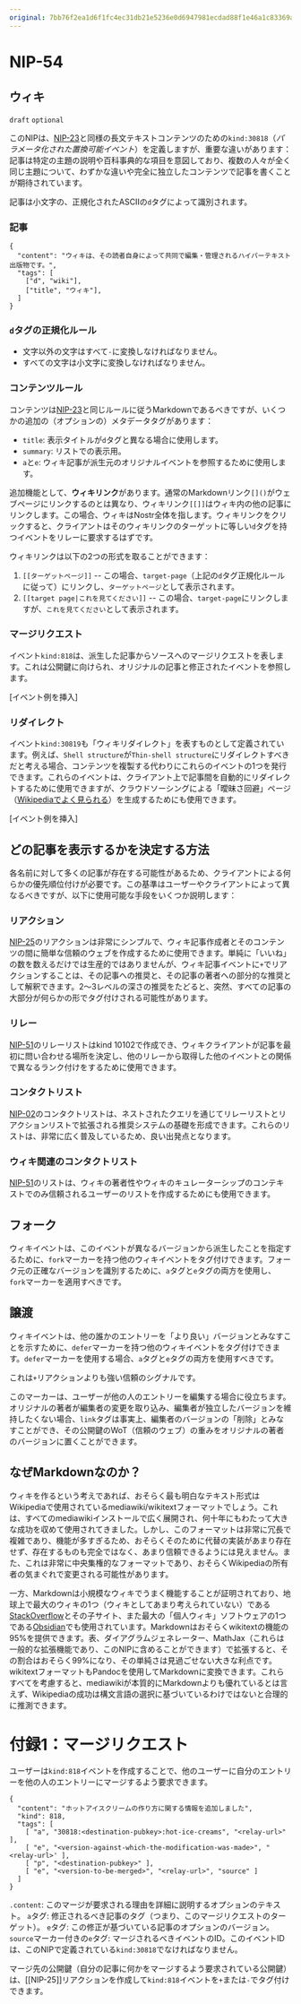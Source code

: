 ```yaml
---
original: 7bb76f2ea1d6f1fc4ec31db21e5236e0d6947981ecdad88f1e46a1c83369a4a8
---
```


NIP-54
======

ウィキ
----

`draft` `optional`

このNIPは、[NIP-23](23.md)と同様の長文テキストコンテンツのための`kind:30818`（_パラメータ化された置換可能イベント_）を定義しますが、重要な違いがあります：記事は特定の主題の説明や百科事典的な項目を意図しており、複数の人々が全く同じ主題について、わずかな違いや完全に独立したコンテンツで記事を書くことが期待されています。

記事は小文字の、正規化されたASCIIの`d`タグによって識別されます。

### 記事
```jsonc
{
  "content": "ウィキは、その読者自身によって共同で編集・管理されるハイパーテキスト出版物です。",
  "tags": [
    ["d", "wiki"],
    ["title", "ウィキ"],
  ]
}
```

### `d`タグの正規化ルール

- 文字以外の文字はすべて`-`に変換しなければなりません。
- すべての文字は小文字に変換しなければなりません。

### コンテンツルール

コンテンツは[NIP-23](23.md)と同じルールに従うMarkdownであるべきですが、いくつかの追加の（オプションの）メタデータタグがあります：

  - `title`: 表示タイトルが`d`タグと異なる場合に使用します。
  - `summary`: リストでの表示用。
  - `a`と`e`: ウィキ記事が派生元のオリジナルイベントを参照するために使用します。

追加機能として、**ウィキリンク**があります。通常のMarkdownリンク`[]()`がウェブページにリンクするのとは異なり、ウィキリンク`[[]]`はウィキ内の他の記事にリンクします。この場合、ウィキはNostr全体を指します。ウィキリンクをクリックすると、クライアントはそのウィキリンクのターゲットに等しい`d`タグを持つイベントをリレーに要求するはずです。

ウィキリンクは以下の2つの形式を取ることができます：

  1. `[[ターゲットページ]]` -- この場合、`target-page`（上記の`d`タグ正規化ルールに従って）にリンクし、`ターゲットページ`として表示されます。
  2. `[[target page|これを見てください]]` -- この場合、`target-page`にリンクしますが、`これを見てください`として表示されます。

### マージリクエスト

イベント`kind:818`は、派生した記事からソースへのマージリクエストを表します。これは公開鍵に向けられ、オリジナルの記事と修正されたイベントを参照します。

[イベント例を挿入]

### リダイレクト

イベント`kind:30819`も「ウィキリダイレクト」を表すものとして定義されています。例えば、`Shell structure`が`Thin-shell structure`にリダイレクトすべきだと考える場合、コンテンツを複製する代わりにこれらのイベントの1つを発行できます。これらのイベントは、クライアント上で記事間を自動的にリダイレクトするために使用できますが、クラウドソーシングによる「曖昧さ回避」ページ（[Wikipediaでよく見られる](https://en.wikipedia.org/wiki/Help:Disambiguation)）を生成するためにも使用できます。

[イベント例を挿入]

どの記事を表示するかを決定する方法
-------------------------------------

各名前に対して多くの記事が存在する可能性があるため、クライアントによる何らかの優先順位付けが必要です。この基準はユーザーやクライアントによって異なるべきですが、以下に使用可能な手段をいくつか説明します：

### リアクション

[NIP-25](25.md)のリアクションは非常にシンプルで、ウィキ記事作成者とそのコンテンツの間に簡単な信頼のウェブを作成するために使用できます。単純に「いいね」の数を数えるだけでは生産的ではありませんが、ウィキ記事イベントに`+`でリアクションすることは、その記事への推奨と、その記事の著者への部分的な推奨として解釈できます。2〜3レベルの深さの推奨をたどると、突然、すべての記事の大部分が何らかの形でタグ付けされる可能性があります。

### リレー

[NIP-51](51.md)のリレーリストはkind 10102で作成でき、ウィキクライアントが記事を最初に問い合わせる場所を決定し、他のリレーから取得した他のイベントとの関係で異なるランク付けをするために使用できます。

### コンタクトリスト

[NIP-02](02.md)のコンタクトリストは、ネストされたクエリを通じてリレーリストとリアクションリストで拡張される推奨システムの基礎を形成できます。これらのリストは、非常に広く普及しているため、良い出発点となります。

### ウィキ関連のコンタクトリスト

[NIP-51](51.md)のリストは、ウィキの著者性やウィキのキュレーターシップのコンテキストでのみ信頼されるユーザーのリストを作成するためにも使用できます。

フォーク
---------
ウィキイベントは、このイベントが異なるバージョンから派生したことを指定するために、`fork`マーカーを持つ他のウィキイベントをタグ付けできます。フォーク元の正確なバージョンを識別するために、`a`タグと`e`タグの両方を使用し、`fork`マーカーを適用すべきです。

譲渡
---------
ウィキイベントは、他の誰かのエントリーを「より良い」バージョンとみなすことを示すために、`defer`マーカーを持つ他のウィキイベントをタグ付けできます。`defer`マーカーを使用する場合、`a`タグと`e`タグの両方を使用すべきです。

これは`+`リアクションよりも強い信頼のシグナルです。

このマーカーは、ユーザーが他の人のエントリーを編集する場合に役立ちます。オリジナルの著者が編集者の変更を取り込み、編集者が独立したバージョンを維持したくない場合、`link`タグは事実上、編集者のバージョンの「削除」とみなすことができ、その公開鍵のWoT（信頼のウェブ）の重みをオリジナルの著者のバージョンに置くことができます。

なぜMarkdownなのか？
-------------

ウィキを作るという考えであれば、おそらく最も明白なテキスト形式はWikipediaで使用されているmediawiki/wikitextフォーマットでしょう。これは、すべてのmediawikiインストールで広く展開され、何十年にもわたって大きな成功を収めて使用されてきました。しかし、このフォーマットは非常に冗長で複雑であり、機能が多すぎるため、おそらくそのために代替の実装があまり存在せず、存在するものも完全ではなく、あまり信頼できるようには見えません。また、これは非常に中央集権的なフォーマットであり、おそらくWikipediaの所有者の気まぐれで変更される可能性があります。

一方、Markdownは小規模なウィキでうまく機能することが証明されており、地球上で最大のウィキの1つ（ウィキとしてあまり考えられていない）である[StackOverflow](https://stackoverflow.com)とその子サイト、また最大の「個人ウィキ」ソフトウェアの1つである[Obsidian](https://obsidian.md/)でも使用されています。Markdownはおそらくwikitextの機能の95%を提供できます。表、ダイアグラムジェネレーター、MathJax（これらは一般的な拡張機能であり、このNIPに含めることができます）で拡張すると、その割合はおそらく99%になり、その単純さは見過ごせない大きな利点です。wikitextフォーマットもPandocを使用してMarkdownに変換できます。これらすべてを考慮すると、mediawikiが本質的にMarkdownよりも優れているとは言えず、Wikipediaの成功は構文言語の選択に基づいているわけではないと合理的に推測できます。

# 付録1：マージリクエスト
ユーザーは`kind:818`イベントを作成することで、他のユーザーに自分のエントリーを他の人のエントリーにマージするよう要求できます。

```jsonc
{
  "content": "ホットアイスクリームの作り方に関する情報を追加しました",
  "kind": 818,
  "tags": [
    [ "a", "30818:<destination-pubkey>:hot-ice-creams", "<relay-url>" ],
    [ "e", "<version-against-which-the-modification-was-made>", "<relay-url>' ],
    [ "p", "<destination-pubkey>" ],
    [ "e", "<version-to-be-merged>", "<relay-url>", "source" ]
  ]
}
```

`.content`: このマージが要求される理由を詳細に説明するオプションのテキスト。
`a`タグ: 修正されるべき記事のタグ（つまり、このマージリクエストのターゲット）。
`e`タグ: この修正が基づいている記事のオプションのバージョン。
`source`マーカー付きの`e`タグ: マージされるべきイベントのID。このイベントIDは、このNIPで定義されている`kind:30818`でなければなりません。

マージ先の公開鍵（自分の記事に何かをマージするよう要求されている公開鍵）は、[[NIP-25]]リアクションを作成して`kind:818`イベントを`+`または`-`でタグ付けできます。